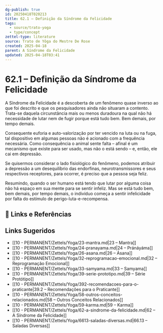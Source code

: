 ```yaml
---
dg-publish: true
id: 20250418T020213
title: 62.1 – Definição da Síndrome da Felicidade
tags:
  - source/trato-yoga
  - type/concept
zettel-type: literature
source: Trato de Yôga do Mestre De Rose
created: 2025-04-18
parent: A Síndrome da Felicidade
updated: 2025-04-18T03:41
---
```


# 62.1 – Definição da Síndrome da Felicidade

A Síndrome da Felicidade é a descoberta de um fenômeno quase inverso ao que foi descrito e que os pesquisadores ainda não situaram a contento. Trata-se daquela circunstância mais ou menos duradoura na qual não há necessidade de lutar nem de fugir porque está tudo bem. Bem demais, por tempo demais.

Consequente euforia e auto-valorização por ter vencido na luta ou na fuga, tal dispositivo em algumas pessoas não é acionado com a frequência necessária. Como consequência o animal sente falta – afinal é um mecanismo que existe para ser usado, mas não o está sendo – e, então, ele cai em depressão.

Se quisermos considerar o lado fisiológico do fenômeno, podemos atribuir a depressão a um desequilíbrio das endorfinas, neurotransmissores e seus respectivos receptores, para ocorrer, é preciso que a pessoa seja feliz.

Resumindo, quando o ser humano está tendo que lutar por alguma coisa não há espaço em sua mente para se sentir infeliz. Mas se está tudo bem, bem demais, por tempo demais, o indivíduo começa a sentir infelicidade por falta do estímulo de perigo-luta-e-recompensa.

## 🔗 Links e Referências

## Links Sugeridos

- [[10 - PERMANENT/Zettels/Yoga/23-mantra.md\|23 – Mantra]]
- [[10 - PERMANENT/Zettels/Yoga/24-pranayama.md\|24 – Pránáyáma]]
- [[10 - PERMANENT/Zettels/Yoga/26-asana.md\|26 – Ásana]]
- [[10 - PERMANENT/Zettels/Yoga/32-reprogramacao-emocional.md\|32 – Reprogramação Emocional]]
- [[10 - PERMANENT/Zettels/Yoga/33-samyama.md\|33 – Samyama]]
- [[10 - PERMANENT/Zettels/Yoga/39-serie-prototipo.md\|39 – Série Protótipo]]
- [[10 - PERMANENT/Zettels/Yoga/392-recomendacoes-para-o-praticante\|39.2 – Recomendações para o Praticante]]
- [[10 - PERMANENT/Zettels/Yoga/58-outros-conceitos-relacionados.md\|58 – Outros Conceitos Relacionados]]
- [[10 - PERMANENT/Zettels/Yoga/59-karma.md\|59 – Karma]]
- [[10 - PERMANENT/Zettels/Yoga/62-a-sindrome-da-felicidade.md\|62 – A Síndrome da Felicidade]]
- [[10 - PERMANENT/Zettels/Yoga/6613-saladas-diversas.md\|66.13 – Saladas Diversas]]